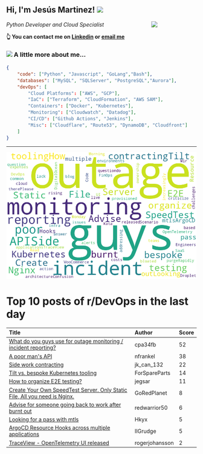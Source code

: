 <!--
**jmartinezl/jmartinezl** is a ✨ _special_ ✨ repository because its `README.md` (this file) appears on your GitHub profile.

Here are some ideas to get you started:

- 🔭 I’m currently working on ...
- 🌱 I’m currently learning ...
- 👯 I’m looking to collaborate on ...
- 🤔 I’m looking for help with ...
- 💬 Ask me about ...
- 📫 How to reach me: ...
- 😄 Pronouns: ...
- ⚡ Fun fact: ...
-->

<h2>Hi, I'm Jesús Martinez! <img src="https://media.giphy.com/media/WUlplcMpOCEmTGBtBW/giphy.gif" width="30"> </h2>
<img align='right' src="https://media.giphy.com/media/NytMLKyiaIh6VH9SPm/giphy.gif" width="120">
<p><em>Python Developer and Cloud Specialist
</em></p>

**👆 You can contact me on [Linkedin](https://www.linkedin.com/in/jes%C3%BAs-martinez-2b7b10104/) or [email me](mailto:jesus.mtz.lorenzo@gmail.com)**

### <img src="https://media.giphy.com/media/VgCDAzcKvsR6OM0uWg/giphy.gif" width="50"> A little more about me...  

```json
{
    "code": ["Python", "Javascript", "GoLang","Bash"],
    "databases": ["MySQL", "SQLServer", "PostgreSQL","Aurora"],
    "devOps": [
        "Cloud Platforms": ["AWS", "GCP"],
        "IaC": ["Terraform", "CloudFormation", "AWS SAM"],
        "Containers": ["Docker", "Kubernetes"],
        "Monitoring": ["Cloudwatch", "Datadog"],
        "CI/CD": ["Github Actions", "Jenkins"],
        "Misc": ["Cloudflare", "Route53", "DynamoDB", "Cloudfront"]
    ]
}
```
---

![Wordcloud](./cloud.png)

# Top 10 posts of r/DevOps in the last day

| Title | Author | Score |
|:---|:---|:---|
| [What do you guys use for outage monitoring / incident reporting?](https://www.reddit.com/r/devops/comments/z0lcss/what_do_you_guys_use_for_outage_monitoring/) | cpa34fb | 52 |
| [A poor man's API](https://www.reddit.com/r/devops/comments/z0a1zx/a_poor_mans_api/) | nfrankel | 38 |
| [Side work contracting](https://www.reddit.com/r/devops/comments/z0d2rw/side_work_contracting/) | jk_can_132 | 22 |
| [Tilt vs. bespoke Kubernetes tooling](https://www.reddit.com/r/devops/comments/z0czs0/tilt_vs_bespoke_kubernetes_tooling/) | ForSpareParts | 14 |
| [How to organize E2E testing?](https://www.reddit.com/r/devops/comments/z04aqw/how_to_organize_e2e_testing/) | jegsar | 11 |
| [Create Your Own SpeedTest Server. Only Static File, All you need is Nginx.](https://www.reddit.com/r/devops/comments/z0qr0o/create_your_own_speedtest_server_only_static_file/) | GoRedPlanet | 8 |
| [Advise for someone going back to work after burnt out](https://www.reddit.com/r/devops/comments/z0ubym/advise_for_someone_going_back_to_work_after_burnt/) | redwarrior50 | 6 |
| [Looking for a pass with mtls](https://www.reddit.com/r/devops/comments/z035d8/looking_for_a_pass_with_mtls/) | Hkyx | 5 |
| [ArgoCD Resource Hooks across multiple applications](https://www.reddit.com/r/devops/comments/z0e3uf/argocd_resource_hooks_across_multiple_applications/) | IIGrudge | 5 |
| [TraceView - OpenTelemetry UI released](https://www.reddit.com/r/devops/comments/z05bcc/traceview_opentelemetry_ui_released/) | rogerjohansson | 2 |
